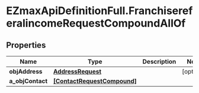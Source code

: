 # EZmaxApiDefinitionFull.FranchisereferalincomeRequestCompoundAllOf

## Properties

Name | Type | Description | Notes
------------ | ------------- | ------------- | -------------
**objAddress** | [**AddressRequest**](AddressRequest.md) |  | [optional] 
**a_objContact** | [**[ContactRequestCompound]**](ContactRequestCompound.md) |  | 


